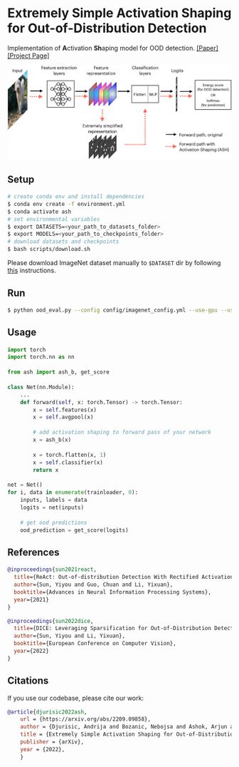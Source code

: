 # Extremely Simple Activation Shaping for Out-of-Distribution Detection

Implementation of **A**ctivation **Sh**aping model for OOD detection.
<a href="https://arxiv.org/abs/2209.09858" target="_blank">[Paper]</a> <a href="https://andrijazz.github.io/ash/" target="_blank">[Project Page]</a>

![Activation Shaping method](resources/overview_figure_cropped-min.png)
## Setup

```bash
# create conda env and install dependencies
$ conda env create -f environment.yml
$ conda activate ash
# set environmental variables
$ export DATASETS=<your_path_to_datasets_folder>
$ export MODELS=<your_path_to_checkpoints_folder>
# download datasets and checkpoints
$ bash scripts/download.sh
```
Please download ImageNet dataset manually to `$DATASET` dir by following [this](https://gist.github.com/bonlime/4e0d236cf98cd5b15d977dfa03a63643) instructions.

## Run
```bash
$ python ood_eval.py --config config/imagenet_config.yml --use-gpu --use-tqdm
```

## Usage

```python
import torch
import torch.nn as nn

from ash import ash_b, get_score

class Net(nn.Module):
    ...
    def forward(self, x: torch.Tensor) -> torch.Tensor:
        x = self.features(x)
        x = self.avgpool(x)
        
        # add activation shaping to forward pass of your network
        x = ash_b(x)
        
        x = torch.flatten(x, 1)
        x = self.classifier(x)
        return x

net = Net()
for i, data in enumerate(trainloader, 0):
    inputs, labels = data
    logits = net(inputs)
    
    # get ood predictions
    ood_prediction = get_score(logits)
```

## References

```bibtex
@inproceedings{sun2021react,
  title={ReAct: Out-of-distribution Detection With Rectified Activations},
  author={Sun, Yiyou and Guo, Chuan and Li, Yixuan},
  booktitle={Advances in Neural Information Processing Systems},
  year={2021}
}
```

```bibtex
@inproceedings{sun2022dice,
  title={DICE: Leveraging Sparsification for Out-of-Distribution Detection},
  author={Sun, Yiyou and Li, Yixuan},
  booktitle={European Conference on Computer Vision},
  year={2022}
}
```

## Citations

If you use our codebase, please cite our work:

```bibtex
@article{djurisic2022ash,
    url = {https://arxiv.org/abs/2209.09858},
    author = {Djurisic, Andrija and Bozanic, Nebojsa and Ashok, Arjun and Liu, Rosanne},
    title = {Extremely Simple Activation Shaping for Out-of-Distribution Detection},
    publisher = {arXiv},
    year = {2022},
    }
```
